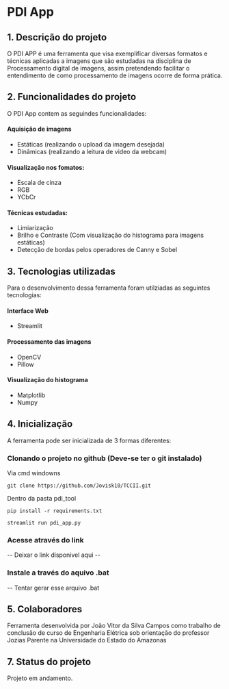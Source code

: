 # PDI App

## 1. Descrição do projeto

O PDI APP é uma ferramenta que visa exemplificar diversas formatos e técnicas aplicadas a imagens que são estudadas na disciplina de Processamento digital de imagens, assim pretendendo facilitar o entendimento de como processamento de imagens ocorre de forma prática.

## 2. Funcionalidades do projeto

O PDI App contem as seguindes funcionalidades:

#### Aquisição de imagens

- Estáticas (realizando o upload da imagem desejada)
- Dinâmicas (realizando a leitura de video da webcam)

#### Visualização nos fomatos:

- Escala de cinza
- RGB
- YCbCr

#### Técnicas estudadas:

- Limiarização
- Brilho e Contraste (Com visualização do histograma para imagens estáticas)
- Detecção de bordas pelos operadores de Canny e Sobel

## 3. Tecnologias utilizadas

Para o desenvolvimento dessa ferramenta foram utilziadas as seguintes tecnologias:

#### Interface Web 

- Streamlit

#### Processamento das imagens

- OpenCV
- Pillow

#### Visualização do histograma

- Matplotlib
- Numpy

## 4. Inicialização

A ferramenta pode ser inicializada de 3 formas diferentes:

### Clonando o projeto no github  (Deve-se ter o git instalado)

Via cmd windowns

```git clone https://github.com/Jovisk10/TCCII.git ``` 

Dentro da pasta pdi_tool

```pip install -r requirements.txt```  


```streamlit run pdi_app.py``` 

### Acesse através do link 

 -- Deixar o link disponivel aqui --

### Instale a través do aquivo .bat 

-- Tentar gerar esse arquivo .bat

## 5. Colaboradores

Ferramenta desenvolvida por João Vitor da Silva Campos como trabalho de conclusão de curso de Engenharia Elétrica sob orientação do professor Jozias Parente na Universidade do Estado do Amazonas

## 7. Status do projeto

Projeto em andamento.